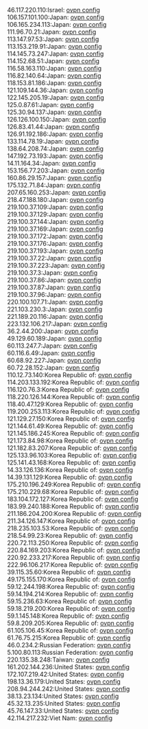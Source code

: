 46.117.220.110:Israel: [ovpn config](vpn/46_117_220_110.ovpn)  
106.157.101.100:Japan: [ovpn config](vpn/106_157_101_100.ovpn)  
106.165.234.113:Japan: [ovpn config](vpn/106_165_234_113.ovpn)  
111.96.70.21:Japan: [ovpn config](vpn/111_96_70_21.ovpn)  
113.147.97.53:Japan: [ovpn config](vpn/113_147_97_53.ovpn)  
113.153.219.91:Japan: [ovpn config](vpn/113_153_219_91.ovpn)  
114.145.73.247:Japan: [ovpn config](vpn/114_145_73_247.ovpn)  
114.152.68.51:Japan: [ovpn config](vpn/114_152_68_51.ovpn)  
116.58.163.110:Japan: [ovpn config](vpn/116_58_163_110.ovpn)  
116.82.140.64:Japan: [ovpn config](vpn/116_82_140_64.ovpn)  
118.153.81.186:Japan: [ovpn config](vpn/118_153_81_186.ovpn)  
121.109.144.36:Japan: [ovpn config](vpn/121_109_144_36.ovpn)  
122.145.205.19:Japan: [ovpn config](vpn/122_145_205_19.ovpn)  
125.0.87.61:Japan: [ovpn config](vpn/125_0_87_61.ovpn)  
125.30.94.137:Japan: [ovpn config](vpn/125_30_94_137.ovpn)  
126.126.100.150:Japan: [ovpn config](vpn/126_126_100_150.ovpn)  
126.83.41.44:Japan: [ovpn config](vpn/126_83_41_44.ovpn)  
126.91.192.186:Japan: [ovpn config](vpn/126_91_192_186.ovpn)  
133.114.78.19:Japan: [ovpn config](vpn/133_114_78_19.ovpn)  
138.64.208.74:Japan: [ovpn config](vpn/138_64_208_74.ovpn)  
147.192.73.193:Japan: [ovpn config](vpn/147_192_73_193.ovpn)  
14.11.164.34:Japan: [ovpn config](vpn/14_11_164_34.ovpn)  
153.156.77.203:Japan: [ovpn config](vpn/153_156_77_203.ovpn)  
160.86.29.157:Japan: [ovpn config](vpn/160_86_29_157.ovpn)  
175.132.71.84:Japan: [ovpn config](vpn/175_132_71_84.ovpn)  
207.65.160.253:Japan: [ovpn config](vpn/207_65_160_253.ovpn)  
218.47.188.180:Japan: [ovpn config](vpn/218_47_188_180.ovpn)  
219.100.37.109:Japan: [ovpn config](vpn/219_100_37_109.ovpn)  
219.100.37.129:Japan: [ovpn config](vpn/219_100_37_129.ovpn)  
219.100.37.144:Japan: [ovpn config](vpn/219_100_37_144.ovpn)  
219.100.37.169:Japan: [ovpn config](vpn/219_100_37_169.ovpn)  
219.100.37.172:Japan: [ovpn config](vpn/219_100_37_172.ovpn)  
219.100.37.176:Japan: [ovpn config](vpn/219_100_37_176.ovpn)  
219.100.37.193:Japan: [ovpn config](vpn/219_100_37_193.ovpn)  
219.100.37.22:Japan: [ovpn config](vpn/219_100_37_22.ovpn)  
219.100.37.223:Japan: [ovpn config](vpn/219_100_37_223.ovpn)  
219.100.37.3:Japan: [ovpn config](vpn/219_100_37_3.ovpn)  
219.100.37.86:Japan: [ovpn config](vpn/219_100_37_86.ovpn)  
219.100.37.87:Japan: [ovpn config](vpn/219_100_37_87.ovpn)  
219.100.37.96:Japan: [ovpn config](vpn/219_100_37_96.ovpn)  
220.100.107.71:Japan: [ovpn config](vpn/220_100_107_71.ovpn)  
221.103.230.3:Japan: [ovpn config](vpn/221_103_230_3.ovpn)  
221.189.20.116:Japan: [ovpn config](vpn/221_189_20_116.ovpn)  
223.132.106.217:Japan: [ovpn config](vpn/223_132_106_217.ovpn)  
36.2.44.200:Japan: [ovpn config](vpn/36_2_44_200.ovpn)  
49.129.60.189:Japan: [ovpn config](vpn/49_129_60_189.ovpn)  
60.113.247.7:Japan: [ovpn config](vpn/60_113_247_7.ovpn)  
60.116.6.49:Japan: [ovpn config](vpn/60_116_6_49.ovpn)  
60.68.92.227:Japan: [ovpn config](vpn/60_68_92_227.ovpn)  
60.72.28.152:Japan: [ovpn config](vpn/60_72_28_152.ovpn)  
110.12.73.140:Korea Republic of: [ovpn config](vpn/110_12_73_140.ovpn)  
114.203.133.192:Korea Republic of: [ovpn config](vpn/114_203_133_192.ovpn)  
116.120.76.3:Korea Republic of: [ovpn config](vpn/116_120_76_3.ovpn)  
118.220.126.144:Korea Republic of: [ovpn config](vpn/118_220_126_144.ovpn)  
118.40.47.129:Korea Republic of: [ovpn config](vpn/118_40_47_129.ovpn)  
119.200.253.113:Korea Republic of: [ovpn config](vpn/119_200_253_113.ovpn)  
121.129.27.150:Korea Republic of: [ovpn config](vpn/121_129_27_150.ovpn)  
121.144.61.49:Korea Republic of: [ovpn config](vpn/121_144_61_49.ovpn)  
121.145.186.245:Korea Republic of: [ovpn config](vpn/121_145_186_245.ovpn)  
121.173.84.98:Korea Republic of: [ovpn config](vpn/121_173_84_98.ovpn)  
121.182.83.207:Korea Republic of: [ovpn config](vpn/121_182_83_207.ovpn)  
125.133.96.103:Korea Republic of: [ovpn config](vpn/125_133_96_103.ovpn)  
125.141.43.168:Korea Republic of: [ovpn config](vpn/125_141_43_168.ovpn)  
14.33.126.136:Korea Republic of: [ovpn config](vpn/14_33_126_136.ovpn)  
14.39.131.129:Korea Republic of: [ovpn config](vpn/14_39_131_129.ovpn)  
175.210.196.249:Korea Republic of: [ovpn config](vpn/175_210_196_249.ovpn)  
175.210.229.68:Korea Republic of: [ovpn config](vpn/175_210_229_68.ovpn)  
183.104.172.127:Korea Republic of: [ovpn config](vpn/183_104_172_127.ovpn)  
183.99.240.188:Korea Republic of: [ovpn config](vpn/183_99_240_188.ovpn)  
211.186.204.200:Korea Republic of: [ovpn config](vpn/211_186_204_200.ovpn)  
211.34.126.147:Korea Republic of: [ovpn config](vpn/211_34_126_147.ovpn)  
218.235.103.53:Korea Republic of: [ovpn config](vpn/218_235_103_53.ovpn)  
218.54.99.23:Korea Republic of: [ovpn config](vpn/218_54_99_23.ovpn)  
220.72.113.250:Korea Republic of: [ovpn config](vpn/220_72_113_250.ovpn)  
220.84.169.203:Korea Republic of: [ovpn config](vpn/220_84_169_203.ovpn)  
220.92.233.217:Korea Republic of: [ovpn config](vpn/220_92_233_217.ovpn)  
222.96.106.217:Korea Republic of: [ovpn config](vpn/222_96_106_217.ovpn)  
39.115.35.60:Korea Republic of: [ovpn config](vpn/39_115_35_60.ovpn)  
49.175.155.170:Korea Republic of: [ovpn config](vpn/49_175_155_170.ovpn)  
59.12.244.198:Korea Republic of: [ovpn config](vpn/59_12_244_198.ovpn)  
59.14.194.214:Korea Republic of: [ovpn config](vpn/59_14_194_214.ovpn)  
59.15.236.63:Korea Republic of: [ovpn config](vpn/59_15_236_63.ovpn)  
59.18.219.200:Korea Republic of: [ovpn config](vpn/59_18_219_200.ovpn)  
59.1.145.148:Korea Republic of: [ovpn config](vpn/59_1_145_148.ovpn)  
59.8.209.205:Korea Republic of: [ovpn config](vpn/59_8_209_205.ovpn)  
61.105.106.45:Korea Republic of: [ovpn config](vpn/61_105_106_45.ovpn)  
61.76.75.215:Korea Republic of: [ovpn config](vpn/61_76_75_215.ovpn)  
46.0.234.2:Russian Federation: [ovpn config](vpn/46_0_234_2.ovpn)  
5.100.80.113:Russian Federation: [ovpn config](vpn/5_100_80_113.ovpn)  
220.135.38.248:Taiwan: [ovpn config](vpn/220_135_38_248.ovpn)  
161.202.144.236:United States: [ovpn config](vpn/161_202_144_236.ovpn)  
172.107.219.42:United States: [ovpn config](vpn/172_107_219_42.ovpn)  
198.13.36.179:United States: [ovpn config](vpn/198_13_36_179.ovpn)  
208.94.244.242:United States: [ovpn config](vpn/208_94_244_242.ovpn)  
38.13.23.134:United States: [ovpn config](vpn/38_13_23_134.ovpn)  
45.32.13.235:United States: [ovpn config](vpn/45_32_13_235.ovpn)  
45.76.147.33:United States: [ovpn config](vpn/45_76_147_33.ovpn)  
42.114.217.232:Viet Nam: [ovpn config](vpn/42_114_217_232.ovpn)  
